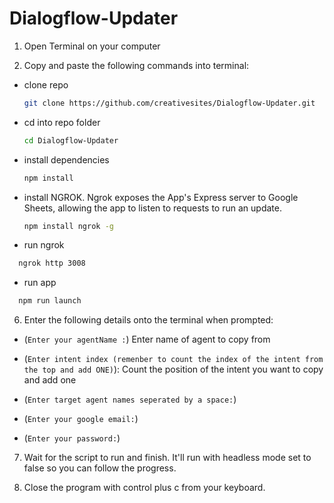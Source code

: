 # Dialogflow-Updater



1. Open Terminal on your computer

2. Copy and paste the following commands into terminal:

* clone repo
  ```sh
  git clone https://github.com/creativesites/Dialogflow-Updater.git
  ```

* cd into repo folder
  ```sh
  cd Dialogflow-Updater
  ```


* install dependencies
  ```sh
  npm install
  ```

* install NGROK.
Ngrok exposes the App's Express server to Google Sheets, allowing the app to listen to requests to run an update.
  ```sh
  npm install ngrok -g
  ```

* run ngrok
```sh
  ngrok http 3008
  ```
* run app
```sh
  npm run launch
  ```


6. Enter the following details onto the terminal when prompted:

- (`Enter your agentName :`)    Enter name of agent to copy from


- (`Enter intent index (remenber to count the index of the intent from the top and add ONE)`):   Count the position of the intent you want to copy and add one

- (`Enter target agent names seperated by a space:`)

- (`Enter your google email:`)

- (`Enter your password:`)


7. Wait for the script to run and finish. It'll run with headless mode set to false so you can follow the progress.

8. Close the program with control plus c from your keyboard. 


